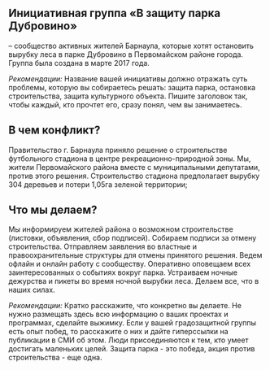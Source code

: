 
## Инициативная группа «В защиту парка Дубровино»
– сообщество активных жителей Барнаула, которые хотят остановить вырубку леса в парке Дубровино в Первомайском районе города.
Группа была создана в марте 2017 года. 

_Рекомендации:_ Название вашей инициативы должно отражать суть проблемы, которую вы собираетесь решать: защита парка, остановка строительства, защита культурного объекта. Пишите заголовок так, чтобы каждый, кто прочтет его, сразу понял, чем вы занимаетесь.

## В чем конфликт?
Правительство г. Барнаула приняло решение о строительстве футбольного стадиона в центре рекреационно-природной зоны. Мы, жители Первомайского района вместе с муниципальными депутатами, против этого решения.
Строительство стадиона предполагает вырубку 304 деревьев и потери 1,05га зеленой территории;

## Что мы делаем?
Мы информируем жителей района о возможном строительстве (листовки, объявления, сбор подписей). 
Собираем подписи за отмену строительства.
Отправляем заявления во властные и правоохранительные структуры для отмены принятого решения.
Ведем офлайн и онлайн работу с сообществу.
Оперативно оповещаем всех заинтересованных о событиях вокруг парка.
Устраиваем ночные дежурства и пикеты во время ночной вырубки леса.
Делаем все, что в наших силах.

_Рекомендации:_ Кратко расскажите, что конкретно вы делаете. Не нужно размещать здесь всю информацию о ваших проектах и программах, сделайте выжимку.
Если у вашей градозащитной группы есть опыт побед, то расскажите о них и дайте гиперссылки на публикации в СМИ об этом. Люди присоединяютcя к тем, кто умеет достигать маленьких целей. Защита парка - это победа, акция против строительства - еще одна. 
